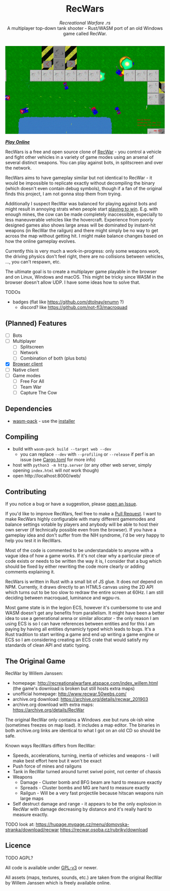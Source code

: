 <div align="center">
    <h1>RecWars</h1>
    <i>Recreational Warfare .rs</i>
    <br />
    A multiplayer top-down tank shooter - Rust/WASM port of an old Windows game called RecWar.
</div>
<br />

<!-- Note to my future OCD: The ideal image width for github is 838 pixels -->
[![Gameplay](media/screenshot.jpg)](https://martin-t.gitlab.io/gitlab-pages/rec-wars/web)

_**[Play Online](https://martin-t.gitlab.io/gitlab-pages/rec-wars/web)**_

RecWars is a free and open source clone of [RecWar](#the-original-game) - you control a vehicle and fight other vehicles in a variety of game modes using an arsenal of several distinct weapons. You can play against bots, in splitscreen and over the network.

RecWars aims to have gameplay similar but not identical to RecWar - it would be impossible to replicate exactly without decompiling the binary (which doesn't even contain debug symbols), though if a fan of the original finds this project, I am not gonna stop them from trying.

Additionally I suspect RecWar was balanced for playing against bots and might result in annoying strats when people start [playing to win](http://www.sirlin.net/articles/playing-to-win). E.g. with enough mines, the cow can be made completely inaccessible, especially to less maneuverable vehicles like the hovercraft. Experience from poorly designed games also shows large areas will be dominated by instant-hit weapons (in RecWar the railgun) and there might simply be no way to get across the map without getting hit. I might make balance changes based on how the online gameplay evolves.

Currently this is very much a work-in-progress: only some weapons work, the driving physics don't feel right, there are no collisions between vehicles, ..., you can't respawn, etc.

The ultimate goal is to create a multiplayer game playable in the browser and on Linux, Windows and macOS. This might be tricky since WASM in the browser doesn't allow UDP. I have some ideas how to solve that.

TODOs
- badges (flat like https://github.com/dtolnay/enumn ?)
    - discord? like https://github.com/not-fl3/macroquad

(Planned) Features
------------------

- [ ] Bots
- [ ] Multiplayer
    - [ ] Splitscreen
    - [ ] Network
    - [ ] Combination of both (plus bots)
- [x] [Browser client](https://martin-t.gitlab.io/gitlab-pages/rec-wars/web)
- [ ] Native client
- [ ] Game modes
    - [ ] Free For All
    - [ ] Team War
    - [ ] Capture The Cow

Dependencies
------------

- [wasm-pack](https://github.com/rustwasm/wasm-pack) - use the [installer](https://rustwasm.github.io/wasm-pack/installer/)

Compiling
---------

- build with `wasm-pack build --target web --dev`
    - you can replace `--dev` with `--profiling` or `--release` if perf is an issue (see [Cargo.toml](Cargo.toml) for more info)
- host with `python3 -m http.server` (or any other web server, simply opening `index.html` will *not* work though)
- open http://localhost:8000/web/

Contributing
------------

If you notice a bug or have a suggestion, please [open an Issue](https://github.com/martin-t/rec-wars/issues/new).

If you'd like to improve RecWars, feel free to make a [Pull Request](https://github.com/martin-t/rec-wars/pulls). I want to make RecWars highly configurable with many different gamemodes and balance settings votable by players and anybody will be able to host their own server (if technically possible even from the browser). If you have a gameplay idea and don't suffer from the NIH syndrome, I'd be very happy to help you test it in RecWars.

Most of the code is commented to be understandable to anyone with a vague idea of how a game works. If it's not clear why a particular piece of code exists or needs to be written the way it is, I consider that a bug which should be fixed by either rewriting the code more clearly or adding comments explaining it.

RecWars is written in Rust with a small bit of JS glue. It does *not* depend on NPM. Currently, it draws directly to an HTML5 canvas using the 2D API which turns out to be too slow to redraw the entire screen at 60Hz. I am still deciding between macroquad, luminance and wgpu-rs.

Most game state is in the legion ECS, however it's cumbersome to use and WASM doesn't get any benefits from parallelism. It might have been a better idea to use a generational arena or similar allocator - the only reason I am using ECS is so I can have references between entities and for this I am paying by having all entities dynamicly typed which leads to bugs. It's a Rust tradition to start writing a game and end up writing a game engine or ECS so I am considering creating an ECS crate that would satisfy my standards of clean API and static typing.

The Original Game
-----------------

RecWar by Willem Janssen:
- homepage: http://recreationalwarfare.atspace.com/index_willem.html (the game's download is broken but still hosts extra maps)
- unofficial homepage: http://www.recwar.50webs.com/
- archive.org download: https://archive.org/details/recwar_201903
- archive.org download with extra maps: https://archive.org/details/RecWar

The original RecWar only contains a Windows .exe but runs ok-ish wine (sometimes freezes on map load). It includes a map editor. The binaries in both archive.org links are identical to what I got on an old CD so should be safe.

Known ways RecWars differs from RecWar:
- Speeds, accelerations, turning, inertia of vehicles and weapons - I will make best effort here but it won't be exact
- Push force of mines and railguns
- Tank in RecWar turned around turret swivel point, not center of chassis
- Weapons
    - Damage - Cluster bomb and BFG beam are hard to measure exactly
    - Spreads - Cluster bombs and MG are hard to measure exactly
    - Railgun - Will be a very fast projectile because hitscan weapons ruin large maps
- Self destruct damage and range - it appears to be the only explosion in RecWar with damage decreasing by distance and it's really hard to measure exactly.

TODO look at:
https://hupage.mypage.cz/menu/domovska-stranka/download/recwar
https://recwar.osoba.cz/rubriky/download

Licence
-------

TODO AGPL?

<!-- When updating this, also update LICENSE -->
All code is available under [GPL-v3](GPL-3.0.txt) or newer.

All assets (maps, textures, sounds, etc.) are taken from the original RecWar by Willem Janssen which is freely available online.
